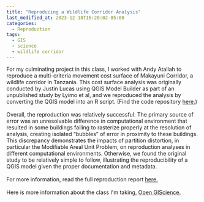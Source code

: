 ```yaml
---
title: "Reproducing a Wildlife Corridor Analysis"
last_modified_at: 2023-12-18T16:20:02-05:00
categories:
  - Reproduction
tags:
  - GIS
  - science
  - wildlife corridor
---
```


For my culminating project in this class, I worked with Andy Atallah to reproduce a multi-criteria movement cost surface of Makayuni Corridor, a wildlife corridor in Tanzania.
This cost surface analysis was originally conducted by Justin Lucas using QGIS Model Builder as part of an unpublished study by Lyimo et al, and we reproduced the analysis by converting the QGIS model into an R script.
(Find the code repository [here.](https://github.com/alanalutz/Makayuni-Corridor))\
\
Overall, the reproduction was relatively successful.
The primary source of error was an unresolvable difference in computational environment that resulted in some buildings failing to rasterize properly at the resolution of analysis, creating isolated “bubbles” of error in proximity to these buildings.
This discrepancy demonstrates the impacts of partition distortion, in particular the Modifiable Areal Unit Problem, on reproduction analyses in different computational environments.
Otherwise, we found the original study to be relatively simple to follow, illustrating the reproducibility of a QGIS model given the proper documentation and metadata.\
\
For more information, read the full reproduction report [here.](https://alanalutz.github.io/Makayuni-Corridor/)\
\
Here is more information about the class I'm taking, [Open GIScience.](http://opengisci.github.io)

